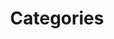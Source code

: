 ---
title: Categories
position: 3.5
type: 
description: 
content_markdown: |-
  ###### Categories are split into `CATEGORY_GROUP`, `CATEGORY_1`, `CATEGORY_2`, and `VERTICAL` is a high-level classification that is a parent of `CATEGORY_2`.


  Category nodes are linked by relationships from the software product node and the hardware product node. Run the following queries with the TQL endpoint to list the node labels:

  `MATCH (n:CATEGORY_2) RETURN n.label` 
   {: .info}
  `MATCH (n:CATEGORY_1) RETURN n.label`
   {: .info}  
  `MATCH (n:CATEGORY_GROUP) RETURN n.label`
   {: .info}
  `MATCH (n:VERTICAL) RETURN n.label`
   {: .info}
  
  The following diagram shows the categories and vertical nodes, and relationships.

  ![API Image](/images/cat_group.png){:class="img-responsive"} <br>

  <br>
  ### Category Group
  
  This category node features high-level classifications, such as Business Applications, Network Equipment, and Automatic Teller Machine (ATM). This categories parent is `CATEGORY_GROUP`, which features more global clasifications. 
  <br>
  Get a list of `CATEGORY_GROUP` labels by running the following MATCH query with the TQL endpoint:
  <br>
  `MATCH (n:CATEGORY_2) RETURN n.label`
  
  ### Category 1

  This category 1 node references classifications such as  Storage Area Networks (SAN), Collaboration", Cash/Coin Detector and Help and Service Desk. <br>
  <br>
  Get a list of `CATEGORY_GROUP` labels by running the following MATCH query with the TQL endpoint:
  <br>
  `MATCH (n:CATEGORY_2) RETURN n.label`

  ### Category 2

  This category 2 node references classifications that are more granular than Categrory 1 or Category Group, such as Sound Masking, Retail Hardware, Diagnostic and Therapeutic Radiation/Imaging Devices", "Cheque Deposit Machine (CQM) and Handhelds.
  Get a list of `CATEGORY_2` labels by running the following MATCH query with the TQL endpoint:
  <br>
  `MATCH (n:CATEGORY_2) RETURN n.label`
  

  ### Vertical

  The VERTICAL node is a high-level classification that features the following Verticals:

  * Cloud
  * Building and Facilities
  * Information and Technology
  * Medical and Health Care
  * Banking and Financial

  Get a list of the verticals by running the following MATCH query with the TQL endpoint:
  <br>
  `MATCH (n:VERTICAL) RETURN n LIMIT 25`


    
  
  #### Query Examples <br>
    
  To use the MATCH statements in the following examples, you append the MATCH statement to the following tql endpoint and make a GET request from a API client or use cURL. <br>
  <br>
  `https://v6-1.technopedia.com/tql?q=<MATCH Statement>`
 
left_code_blocks:
  - code_block: |
      MATCH (n:CATEGORY_1) RETURN n.label LIMIT 5

       RESPONSE SAMPLE

      {
        "results": [
            {
                "n.label": "Storage Area Networks (SAN)"
            },
            {
                "n.label": "Collaboration"
            },
            {
                "n.label": "Cash/Coin Detector"
            },
            {
                "n.label": "Help and Service Desk"
            },
            {
                "n.label": "Surgical Instrument"
            }
        ]
      {  


    title: Example one
    language: javascript

  - code_block: >-
      MATCH (n:CATEGORY_2) RETURN n.label, n.description LIMIT 2


      RESPONSE SAMPLE

      {
        "results": [
            {
                
                "n.description": "An electromechanical device designed to deal with body's musculoskeletal
                 system. Use both surgical and nonsurgical means to treat musculoskeletal trauma, spine diseases, 
                 sports injuries, degenerative diseases, infections, tumors, and congenital disorders.",
                "n.label": "Electromechanical Orthopaedic Equipment"
            },
            {
                "n.description": "Devices which help with performing emergency procedure for the purpose of
                 reviving heart and lung function.",
                "n.label": "Cardiopulmonary Resuscitation Devices"
            }
        ]
      {  
    title: Example two
    language: javascript

  - code_block: |-
      MATCH (n:CATEGORY_2) WHERE n.label = "Distributed Network Architecture" RETURN n LIMIT 2

       RESPONSE SAMPLE

      {
        "results": [
            {
                "n.cat_taxonomy2012_id": null,
                "n.cat_taxonomy2012_parent_id": null,
                "n.description": "The arrangement of a network computers in which several processors are
                 located on scattered machines but are capable of working both independently and jointly",
                "n.label": "Distributed Network Architecture",
                "n.technopedia_id": "e87e4d7f-6990-4f31-b67d-ca2340a70fb4"
            }
        ]
      {  

    title: Example three
    language: javascript

  - code_block: |- 
      MATCH (n:CATEGORY_2)-[v:BELONGS_TO]->(c:CATEGORY_1) RETURN c, n LIMIT 2
      
      Return records for CATEGORY_2 and CATEGORY_1 where CATEGORY_2 has a child relationship with CATEGORY_1

       RESPONSE SAMPLE

      {
        "results": [
            {
                " "c.cat_taxonomy2012_id": null,
                "c.description": "Application software designed to enhance productivity within group of
                 individuals, by which users can create a workspace and add workflow in order 
                 to achieve commmon goal",
                "c.label": "Collaboration",
                "c.technopedia_id": "3916d728-0401-43c2-a158-dcac6a0ffd0c",
                "n.cat_taxonomy2012_id": null,
                "n.cat_taxonomy2012_parent_id": null,
                "n.description": "A status indicator that conveys ability and willingness of a potential
                 communication partner",
                "n.label": "Presence",
                "n.technopedia_id": "6b009946-ee6f-4821-bd0a-03a25a8710fe"
            },
            {
                "c.cat_taxonomy2012_id": null,
                "c.description": "Application software designed to enhance productivity within group of
                 individuals, by which users can create a workspace and add workflow in order 
                 to achieve commmon goal",
                "c.label": "Collaboration",
                "c.technopedia_id": "3916d728-0401-43c2-a158-dcac6a0ffd0c",
                "n.cat_taxonomy2012_id": null,
                "n.cat_taxonomy2012_parent_id": null,
                "n.description": "An online service, platform, or site that focuses on building and
                  reflecting of social networks or social relations among people, who, for example, share interests and/or activities",
                "n.label": "Social Networking",
                "n.technopedia_id": "0869fc49-1870-41f5-801b-480238c60782"
            }
        ]
      {  

    title: Example four
    language: javascript

  - code_block: |- 
      MATCH (sp:SOFTWARE_PRODUCT)-[:BELONGS_TO]->(cat2:CATEGORY_2)-[:BELONGS_TO]->(cat1:CATEGORY_1)-[:BELONGS_TO]->(catgrp:CATEGORY_GROUP) RETURN sp.product, cat2.label, cat1.label, catgrp.label LIMIT 2
      
       RESPONSE SAMPLE

      {
        "results": [
            {
                "cat1.label": "Supply Chain Management (SCM)",
                "cat2.label": "Supplier Relationship Management",
                "catgrp.label": "Business Applications",
                "sp.product": "SnapVSS"
            },
            {
                "cat1.label": "Supply Chain Management (SCM)",
                "cat2.label": "Supplier Relationship Management",
                "catgrp.label": "Business Applications",
                "sp.product": "Network Optimization (OPT)"
            },
            {
                "cat1.label": "Supply Chain Management (SCM)",
                "cat2.label": "Supplier Relationship Management",
                "catgrp.label": "Business Applications",
                "sp.product": "Supplier Quality"
            },
            {
                "cat1.label": "Supply Chain Management (SCM)",
                "cat2.label": "Supplier Relationship Management",
                "catgrp.label": "Business Applications",
                "sp.product": "Pocket ChangeOrder"
            }
        ]
      {  

    title: Example five
    language: javascript

  - code_block: |- 
      MATCH (hardware:HARDWARE_PRODUCT)-[:BELONGS_TO]->(cat2:CATEGORY_2)-[:BELONGS_TO]->(cat1:CATEGORY_1)-[:BELONGS_TO]->(catgrp:CATEGORY_GROUP) RETURN hardware.product, cat2.label, cat1.label, catgrp.label LIMIT 6
      
       RESPONSE SAMPLE

      {
        "results": [
            {
                "cat1.label": "Landscape Maintenance",
                "cat2.label": "Environmental Monitoring and Protection",
                "catgrp.label": "Building Maintenance",
                "hardware.product": "Ecomar"
            },
            {
                "cat1.label": "Landscape Maintenance",
                "cat2.label": "Irrigation System",
                "catgrp.label": "Building Maintenance",
                "hardware.product": "SmartLine Controller"
            },
            {
                "cat1.label": "Landscape Maintenance",
                "cat2.label": "Irrigation System",
                "catgrp.label": "Building Maintenance",
                "hardware.product": "ProLine"
            },
            {
                "cat1.label": "Landscape Maintenance",
                "cat2.label": "Irrigation System",
                "catgrp.label": "Building Maintenance",
                "hardware.product": "SmartBox Controller"
            },
            {
                "cat1.label": "Landscape Maintenance",
                "cat2.label": "Irrigation System",
                "catgrp.label": "Building Maintenance",
                "hardware.product": "HermitCrab"
            },
            {
                "cat1.label": "Landscape Maintenance",
                "cat2.label": "Ground Preparation Equipment",
                "catgrp.label": "Building Maintenance",
                "hardware.product": "Floor Grinders & Polishing"
            }
        ]
      {  

    title: Example six
    language: javascript
right_code_blocks:
  - code_block: |2
        label
        description
    title: Category_Group_Attributes
    language: bash

  - code_block: |2-
        technopedia_id
        label
        description
        cat_taxonomy2012_id
        categrory_group
    title: Category_1 Attributes
    language: bash

  - code_block: |2-
        technopedia_id
        label
        description
        cat_taxonomy2012_id
        cat_taxonomy2012_parent_id
    title: Category_2 Attributes
    language: bash

  - code_block: |2-
        technopedia_id
        name
        short name
        
    title: Vertical Attributes
    language: bash

  - code_block: |2-
        (CATEGORY_2)-[:BELONGS_TO]->(VERTICAL)

        (CATEGORY_2)-[:BELONGS_TO]->(CATEGORY_1)

        (CATEGORY_2)<-[:BELONGS_TO]-(HARDWARE_PRODUCT)

        (CATEGORY_2)-[:BELONGS_TO]-(CATEGORY_1)

        (CATEGORY_1)<-[:BELONGS_TO]-(CATEGORY_2)

        

        
    title: Relationships
    language: bash
---